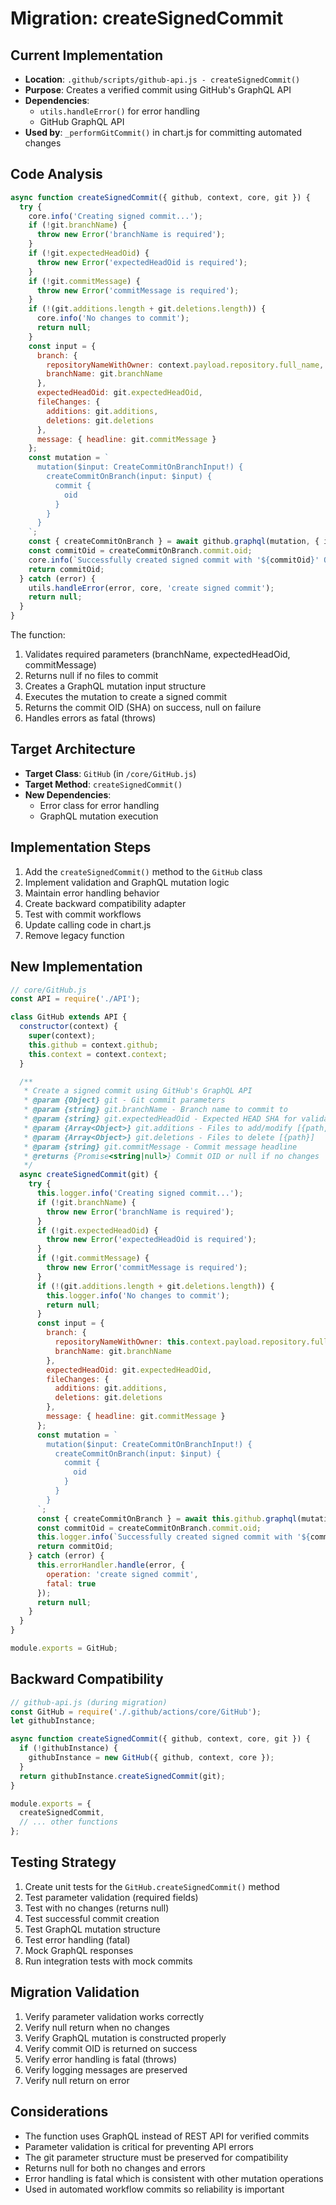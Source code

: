 # Migration: createSignedCommit

## Current Implementation

- **Location**: `.github/scripts/github-api.js - createSignedCommit()`
- **Purpose**: Creates a verified commit using GitHub's GraphQL API
- **Dependencies**: 
  - `utils.handleError()` for error handling
  - GitHub GraphQL API
- **Used by**: `_performGitCommit()` in chart.js for committing automated changes

## Code Analysis

```javascript
async function createSignedCommit({ github, context, core, git }) {
  try {
    core.info('Creating signed commit...');
    if (!git.branchName) {
      throw new Error('branchName is required');
    }
    if (!git.expectedHeadOid) {
      throw new Error('expectedHeadOid is required');
    }
    if (!git.commitMessage) {
      throw new Error('commitMessage is required');
    }
    if (!(git.additions.length + git.deletions.length)) {
      core.info('No changes to commit');
      return null;
    }
    const input = {
      branch: {
        repositoryNameWithOwner: context.payload.repository.full_name,
        branchName: git.branchName
      },
      expectedHeadOid: git.expectedHeadOid,
      fileChanges: {
        additions: git.additions,
        deletions: git.deletions
      },
      message: { headline: git.commitMessage }
    };
    const mutation = `
      mutation($input: CreateCommitOnBranchInput!) {
        createCommitOnBranch(input: $input) {
          commit {
            oid
          }
        }
      }
    `;
    const { createCommitOnBranch } = await github.graphql(mutation, { input });
    const commitOid = createCommitOnBranch.commit.oid;
    core.info(`Successfully created signed commit with '${commitOid}' OID`);
    return commitOid;
  } catch (error) {
    utils.handleError(error, core, 'create signed commit');
    return null;
  }
}
```

The function:
1. Validates required parameters (branchName, expectedHeadOid, commitMessage)
2. Returns null if no files to commit
3. Creates a GraphQL mutation input structure
4. Executes the mutation to create a signed commit
5. Returns the commit OID (SHA) on success, null on failure
6. Handles errors as fatal (throws)

## Target Architecture

- **Target Class**: `GitHub` (in `/core/GitHub.js`)
- **Target Method**: `createSignedCommit()`
- **New Dependencies**: 
  - Error class for error handling
  - GraphQL mutation execution

## Implementation Steps

1. Add the `createSignedCommit()` method to the `GitHub` class
2. Implement validation and GraphQL mutation logic
3. Maintain error handling behavior
4. Create backward compatibility adapter
5. Test with commit workflows
6. Update calling code in chart.js
7. Remove legacy function

## New Implementation

```javascript
// core/GitHub.js
const API = require('./API');

class GitHub extends API {
  constructor(context) {
    super(context);
    this.github = context.github;
    this.context = context.context;
  }

  /**
   * Create a signed commit using GitHub's GraphQL API
   * @param {Object} git - Git commit parameters
   * @param {string} git.branchName - Branch name to commit to
   * @param {string} git.expectedHeadOid - Expected HEAD SHA for validation
   * @param {Array<Object>} git.additions - Files to add/modify [{path, contents}]
   * @param {Array<Object>} git.deletions - Files to delete [{path}]
   * @param {string} git.commitMessage - Commit message headline
   * @returns {Promise<string|null>} Commit OID or null if no changes
   */
  async createSignedCommit(git) {
    try {
      this.logger.info('Creating signed commit...');
      if (!git.branchName) {
        throw new Error('branchName is required');
      }
      if (!git.expectedHeadOid) {
        throw new Error('expectedHeadOid is required');
      }
      if (!git.commitMessage) {
        throw new Error('commitMessage is required');
      }
      if (!(git.additions.length + git.deletions.length)) {
        this.logger.info('No changes to commit');
        return null;
      }
      const input = {
        branch: {
          repositoryNameWithOwner: this.context.payload.repository.full_name,
          branchName: git.branchName
        },
        expectedHeadOid: git.expectedHeadOid,
        fileChanges: {
          additions: git.additions,
          deletions: git.deletions
        },
        message: { headline: git.commitMessage }
      };
      const mutation = `
        mutation($input: CreateCommitOnBranchInput!) {
          createCommitOnBranch(input: $input) {
            commit {
              oid
            }
          }
        }
      `;
      const { createCommitOnBranch } = await this.github.graphql(mutation, { input });
      const commitOid = createCommitOnBranch.commit.oid;
      this.logger.info(`Successfully created signed commit with '${commitOid}' OID`);
      return commitOid;
    } catch (error) {
      this.errorHandler.handle(error, {
        operation: 'create signed commit',
        fatal: true
      });
      return null;
    }
  }
}

module.exports = GitHub;
```

## Backward Compatibility

```javascript
// github-api.js (during migration)
const GitHub = require('./.github/actions/core/GitHub');
let githubInstance;

async function createSignedCommit({ github, context, core, git }) {
  if (!githubInstance) {
    githubInstance = new GitHub({ github, context, core });
  }
  return githubInstance.createSignedCommit(git);
}

module.exports = {
  createSignedCommit,
  // ... other functions
};
```

## Testing Strategy

1. Create unit tests for the `GitHub.createSignedCommit()` method
2. Test parameter validation (required fields)
3. Test with no changes (returns null)
4. Test successful commit creation
5. Test GraphQL mutation structure
6. Test error handling (fatal)
7. Mock GraphQL responses
8. Run integration tests with mock commits

## Migration Validation

1. Verify parameter validation works correctly
2. Verify null return when no changes
3. Verify GraphQL mutation is constructed properly
4. Verify commit OID is returned on success
5. Verify error handling is fatal (throws)
6. Verify logging messages are preserved
7. Verify null return on error

## Considerations

- The function uses GraphQL instead of REST API for verified commits
- Parameter validation is critical for preventing API errors
- The git parameter structure must be preserved for compatibility
- Returns null for both no changes and errors
- Error handling is fatal which is consistent with other mutation operations
- Used in automated workflow commits so reliability is important
